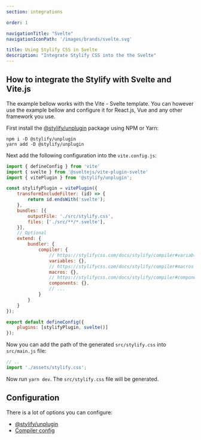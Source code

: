 ```yaml
---
section: integrations

order: 1

navigationTitle: "Svelte"
navigationIconPath: '/images/brands/svelte.svg'

title: Using Stylify CSS in Svelte
description: "Integrate Stylify CSS into the the Svelte"
---
```


<stack-blitz-link link="https://stackblitz.com/edit/stylify-svelte-vite?file=src%2FApp.svelte"></stack-blitz-link>

<note><template>
Integration example for the Vite.js can be found in <a href="https://github.com/stylify/integrations-examples/tree/master/svelte" target="_blank" rel="noopener">integrations examples repository</a>.
</template></note>

## How to integrate the Stylify with Svelte and Vite.js

The example bellow works with the Vite - Svelte template. You can however use the example bellow and configure it for React.js, Vue and any other framework you use.

First install the [@stylify/unplugin](/docs/unplugin) package using NPM or Yarn:

```
npm i -D @stylify/unplugin
yarn add -D @stylify/unplugin
```

Next add the following configuration into the `vite.config.js`:

```js
import { defineConfig } from 'vite'
import { svelte } from '@sveltejs/vite-plugin-svelte'
import { vitePlugin } from '@stylify/unplugin';

const stylifyPlugin = vitePlugin({
	transformIncludeFilter: (id) => {
		return id.endsWith('svelte');
	},
	bundles: [{
		outputFile: './src/stylify.css',
		files: ['./src/**/*.svelte'],
	}],
	// Optional
	extend: {
		bundler: {
			compiler: {
				// https://stylifycss.com/docs/stylify/compiler#variables
				variables: {},
				// https://stylifycss.com/docs/stylify/compiler#macros
				macros: {},
				// https://stylifycss.com/docs/stylify/compiler#components
				components: {},
				// ...
			}
		}
	}
});

export default defineConfig({
	plugins: [stylifyPlugin, svelte()]
});
```

Now you can add the path of the generated `src/stylify.css` into `src/main.js` file:

```js
// ..
import './assets/stylify.css';
```

Now run `yarn dev`. The `src/stylify.css` file will be generated.

## Configuration
There is a lot of options you can configure:
- [@stylify/unplugin](/docs/unplugin)
- [Compiler config](/docs/stylify/compiler)

<where-to-next />
